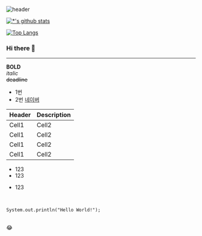 ![header](https://capsule-render.vercel.app/api?type=rounded&color=gradient&text=%20LEEHW1234%20&&animation=scaleIn)

[![*'s github stats](https://github-readme-stats.vercel.app/api?username=leehw2687&show_icons=true&theme=radical)](https://github.com/leehw2687)

[![Top Langs](https://github-readme-stats.vercel.app/api/top-langs/?username=LEEHW1234&layout=compact)](https://github.com/leehw2687/githubreadme-stats)

<!--![C](https://img.shields.io/badge/-C-123456?style=flat-square&logo=C&logoColor=black)
![자바](https://img.shields.io/badge/-자바-007396?style=flat&logo=Java&logoColor=ffffff)
![Spring](https://img.shields.io/badge/-Spring-6DB33F?style=for-the-badge&logo=Spring&logoColor=white)
![TypeScript](https://img.shields.io/badge/-TypeScript-3178C6?style=flatsquare&logo=TypeScript&logoColor=white)
![Serverless](https://img.shields.io/badge/-Serverless-FD5750?style=flatsquare&logo=Serverless&logoColor=magenta)
![MariaDB](https://img.shields.io/badge/-MariaDB-1F305F?style=flat-square&logo=mariadb&logoColor=white)
-->

### Hi there 👋

---
**BOLD**<br>
*italic*<br>
~~deadline~~<br>
* 1번
* 2번
[네이버](https://www.naver.com) <br>

|Header|Description|
|--|--|
|Cell1|Cell2|
|Cell1|Cell2|
|Cell1|Cell2|
|Cell1|Cell2|

- 123
- 123
+ 123
<br>

```
System.out.println("Hello World!");
```

<br>
😂


